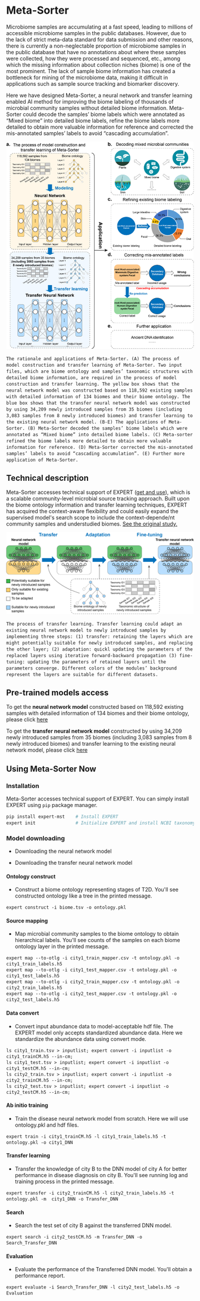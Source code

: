 # Meta-Sorter
Microbiome samples are accumulating at a fast speed, leading to millions of accessible microbiome samples in the public databases. However, due to the lack of strict meta-data standard for data submission and other reasons, there is currently a non-neglectable proportion of microbiome samples in the public database that have no annotations about where these samples were collected, how they were processed and sequenced, etc., among which the missing information about collection niches (biome) is one of the most prominent. The lack of sample biome information has created a bottleneck for mining of the microbiome data, making it difficult in applications such as sample source tracking and biomarker discovery.

Here we have designed Meta-Sorter, a neural network and transfer learning enabled AI method for improving the biome labeling of thousands of microbial community samples without detailed biome information. Meta-Sorter could decode the samples’ biome labels which were annotated as “Mixed biome” into detailed biome labels, refine the biome labels more detailed to obtain more valuable information for reference and corrected the mis-annotated samples’ labels to avoid “cascading accumulation”.

<img src="https://github.com/HUST-NingKang-Lab/Meta-Sorter/blob/main/The%20rationale%20and%20applications%20of%20Meta-Sorter.png" style="zoom:150%;" />

``
The rationale and applications of Meta-Sorter. (A) The process of model construction and transfer learning of Meta-Sorter. Two input files, which are biome ontology and samples’ taxonomic structures with detailed biome information, are required in the process of model construction and transfer learning. The yellow box shows that the neural network model was constructed based on 118,592 existing samples with detailed information of 134 biomes and their biome ontology. The blue box shows that the transfer neural network model was constructed by using 34,209 newly introduced samples from 35 biomes (including 3,083 samples from 8 newly introduced biomes) and transfer learning to the existing neural network model. (B-E) The applications of Meta-Sorter. (B) Meta-Sorter decoded the samples’ biome labels which were annotated as “Mixed biome” into detailed biome labels. (C) Meta-sorter refined the biome labels more detailed to obtain more valuable information for reference. (D) Meta-Sorter corrected the mis-annotated samples’ labels to avoid “cascading accumulation”. (E) Further more application of Meta-Sorter.
``

## Technical description
Meta-Sorter accesses technical support of EXPERT ([get and use](https://github.com/HUST-NingKang-Lab/EXPERT)), which is a scalable community-level microbial source tracking approach. Built upon the biome ontology information and transfer learning techniques, EXPERT has acquired the context-aware flexibility and could easily expand the supervised model's search scope to include the context-depende/nt community samples and understudied biomes. [See the original study.](https://academic.oup.com/bib/article/23/6/bbac396/6702669)

<img src="https://github.com/HUST-NingKang-Lab/Meta-Sorter/blob/main/The%20process%20of%20transfer%20learning.png" style="zoom:150%;" />

``
The process of transfer learning. Transfer learning could adapt an existing neural network model to newly introduced samples by implementing
three steps: (1) transfer: retaining the layers which are might potentially suitable for newly introduced samples, and replacing the other layer; (2) adaptation: quickl updating the parameters of the replaced layers using iterative forward-backward propagation (3) fine-tuning: updating the parameters of retained layers until the parameters converge. Different colors of the modules’ background represent the layers
are suitable for different datasets.
``

## Pre-trained models access
To get the **neural network model** constructed based on 118,592 existing samples with detailed information of 134 biomes and their biome ontology, please click [here](https://github.com/HUST-NingKang-Lab/Meta-Sorter/releases/tag/NNv1.0)   

To get the **transfer neural network model** constructed by using 34,209 newly introduced samples from 35 biomes (including 3,083 samples from 8 newly introduced biomes) and transfer learning to the existing neural network model, please click [here](https://github.com/HUST-NingKang-Lab/Meta-Sorter/releases/tag/TNNv1.0)

## Using Meta-Sorter Now
### Installation

Meta-Sorter accesses technical support of EXPERT. You can simply install EXPERT using `pip` package manager.

```bash
pip install expert-mst    # Install EXPERT
expert init               # Initialize EXPERT and install NCBI taxonomy database
```
### Model downloading
- Downloading the neural network model



- Downloading the transfer neural network model

#### Ontology construct
- Construct a biome ontology representing stages of T2D. You'll see constructed ontology like a tree in the printed message.
```
expert construct -i biome.tsv -o ontology.pkl
```
#### Source mapping
- Map microbial community samples to the biome ontology to obtain hierarchical labels. You'll see counts of the samples on each biome ontology layer in the printed message.
```
expert map --to-otlg -i city1_train_mapper.csv -t ontology.pkl -o city1_train_labels.h5
expert map --to-otlg -i city1_test_mapper.csv -t ontology.pkl -o city1_test_labels.h5
expert map --to-otlg -i city2_train_mapper.csv -t ontology.pkl -o city2_train_labels.h5
expert map --to-otlg -i city2_test_mapper.csv -t ontology.pkl -o city2_test_labels.h5
```
#### Data convert
- Convert input abundance data to model-acceptable hdf file. The EXPERT model only accepts standardized abundance data. Here we standardize the abundance data using convert mode.
```
ls city1_train.tsv > inputlist; expert convert -i inputlist -o city1_trainCM.h5 --in-cm;
ls city1_test.tsv > inputlist; expert convert -i inputlist -o city1_testCM.h5 --in-cm;
ls city2_train.tsv > inputlist; expert convert -i inputlist -o city2_trainCM.h5 --in-cm;
ls city2_test.tsv > inputlist; expert convert -i inputlist -o city2_testCM.h5 --in-cm;
```
#### Ab initio training
- Train the disease neural network model from scratch. Here we will use ontology.pkl and hdf files.
```
expert train -i city1_trainCM.h5 -l city1_train_labels.h5 -t ontology.pkl -o city1_DNN
```
#### Transfer learning
- Transfer the knowledge of city B to the DNN model of city A for better performance in disease diagnosis on city B. You'll see running log and training process in the printed message.
```
expert transfer -i city2_trainCM.h5 -l city2_train_labels.h5 -t ontology.pkl -m  city1_DNN -o Transfer_DNN
```
#### Search
- Search the test set of city B against the transferred DNN model.
```
expert search -i city2_testCM.h5 -m Transfer_DNN -o Search_Transfer_DNN
```
#### Evaluation
- Evaluate the performance of the Transferred DNN model. You'll obtain a performance report.
```
expert evaluate -i Search_Transfer_DNN -l city2_test_labels.h5 -o Evaluation
```
